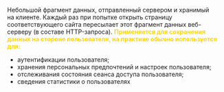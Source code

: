 Небольшой фрагмент данных, отправленный сервером и хранимый на клиенте. 
Каждый раз при попытке открыть страницу соответствующего сайта пересылает этот фрагмент данных веб-серверу (в составе HTTP-запроса). 
<span style="font-weight: bold; color: gold;">Применяется для сохранения данных на стороне пользователя, на практике обычно используется для:</span>
-   аутентификации пользователя;
-   хранения персональных предпочтений и настроек пользователя;
-   отслеживания состояния сеанса доступа пользователя;
-   сведения статистики о пользователях